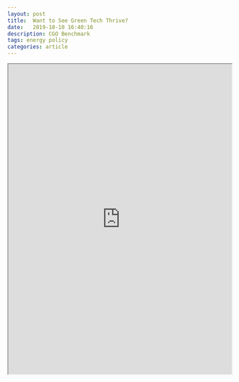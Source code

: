 ```yaml
---
layout: post
title:  Want to See Green Tech Thrive?
date:   2019-10-10 16:40:16
description: CGO Benchmark
tags: energy policy
categories: article
---
```


<iframe src="https://www.thecgo.org/benchmark/want-to-see-green-tech-thrive/" width="100%" height="700"></iframe>